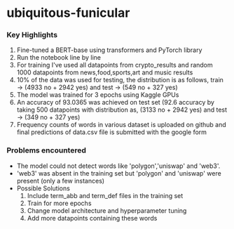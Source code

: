 # ubiquitous-funicular

### Key Highlights

1. Fine-tuned a BERT-base using transformers and PyTorch library
2. Run the notebook line by line  
3. For training I've used all datapoints from crypto_results and random 1000 datapoints from news,food,sports,art and music results
4. 10% of the data was used for testing, the distribution is as follows, train -> (4933 no + 2942 yes) and test -> (549 no + 327 yes)
5. The model was trained for 3 epochs using Kaggle GPUs
6. An accuracy of 93.0365 was achieved on test set (92.6 accuracy by taking 500 datapoints with distribution as, (3133 no + 2942 yes) and test -> (349 no + 327 yes)
7. Frequency counts of words in various dataset is uploaded on github and final predictions of data.csv file is submitted with the google form

### Problems encountered

- The model could not detect words like 'polygon','uniswap' and 'web3'.
- 'web3' was absent in the training set but 'polygon' and 'uniswap' were present (only a few instances)
- Possible Solutions
  1. Include term_abb and term_def files in the training set
  2. Train for more epochs
  3. Change model architecture and hyperparameter tuning
  4. Add more datapoints containing these words

